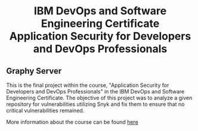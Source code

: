 <h1 align="center">IBM DevOps and Software Engineering Certificate <br> Application Security for Developers and DevOps Professionals </h1>

## Graphy Server

This is the final project within the course, "Application Security for Developers and DevOps Professionals" in the IBM DevOps and Software Engineering Certificate. The objective of this project was to analyze a given repository for vulnerabilities utilizing Snyk and fix them to ensure that no critical vulnerabilities remained.

More information about the course can be found [here](https://www.coursera.org/learn/application-security-for-developers-devops/)

